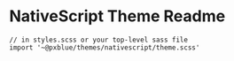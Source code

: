 # NativeScript Theme Readme
```
// in styles.scss or your top-level sass file
import '~@pxblue/themes/nativescript/theme.scss'
```